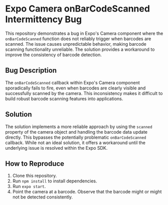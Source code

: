 # Expo Camera onBarCodeScanned Intermittency Bug

This repository demonstrates a bug in Expo's Camera component where the `onBarCodeScanned` function does not reliably trigger when barcodes are scanned.  The issue causes unpredictable behavior, making barcode scanning functionality unreliable.  The solution provides a workaround to improve the consistency of barcode detection.

## Bug Description

The `onBarCodeScanned` callback within Expo's Camera component sporadically fails to fire, even when barcodes are clearly visible and successfully scanned by the camera. This inconsistency makes it difficult to build robust barcode scanning features into applications.

## Solution

The solution implements a more reliable approach by using the `scanned` property of the camera object and handling the barcode data update directly. This bypasses the potentially problematic `onBarCodeScanned` callback.  While not an ideal solution, it offers a workaround until the underlying issue is resolved within the Expo SDK.

## How to Reproduce

1. Clone this repository.
2. Run `npm install` to install dependencies.
3. Run `expo start`.
4. Point the camera at a barcode. Observe that the barcode might or might not be detected consistently.